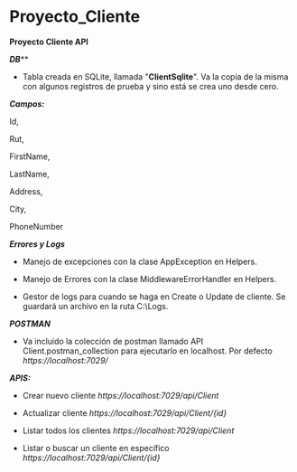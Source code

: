 # Proyecto_Cliente
**Proyecto Cliente API**

***DB*****

- Tabla creada en SQLite, llamada "**ClientSqlite**". Va la copia de la misma con algunos registros de prueba y sino está se crea uno desde cero.

***Campos:***

Id,

Rut,

FirstName,

LastName,

Address,

City,

PhoneNumber



***Errores y Logs***

- Manejo de excepciones con la clase AppException en Helpers.

- Manejo de Errores con la clase MiddlewareErrorHandler en Helpers.

- Gestor de logs para cuando se haga en Create o Update de cliente. Se guardará un archivo en la ruta C:\Logs.
  


***POSTMAN***

- Va incluído la colección de postman llamado API Client.postman_collection para ejecutarlo en localhost. Por defecto *https://localhost:7029/*
  


***APIS:***

- Crear nuevo cliente *https://localhost:7029/api/Client*

- Actualizar cliente *https://localhost:7029/api/Client/{id}*

- Listar todos los clientes *https://localhost:7029/api/Client*

- Listar o buscar un cliente en específico *https://localhost:7029/api/Client/{id}*

